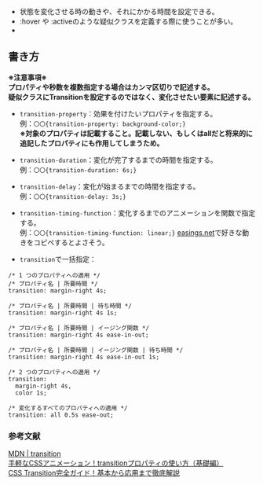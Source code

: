 - 状態を変化させる時の動きや、それにかかる時間を設定できる。
- :hover や :activeのような疑似クラスを定義する際に使うことが多い。
- 
## 書き方
**※注意事項※  
プロパティや秒数を複数指定する場合はカンマ区切りで記述する。  
疑似クラスにTransitionを設定するのではなく、変化させたい要素に記述する。**
- `transition-property`：効果を付けたいプロパティを指定する。  
例：`〇〇{transition-property: background-color;}`  
**※対象のプロパティは記載すること。記載しない、もしくはallだと将来的に追記したプロパティにも作用してしまうため。**  

- `transition-duration`：変化が完了するまでの時間を指定する。  
例：`〇〇{transition-duration: 6s;}`

- `transition-delay`：変化が始まるまでの時間を指定する。  
例：`〇〇{transition-delay: 3s;}`

- `transition-timing-function`：変化するまでのアニメーションを関数で指定する。  
例：`〇〇{transition-timing-function: linear;}`
[easings.net](https://easings.net/)で好きな動きをコピペするとよさそう。

- `transition`で一括指定：  
```
/* 1 つのプロパティへの適用 */
/* プロパティ名 | 所要時間 */
transition: margin-right 4s;

/* プロパティ名 | 所要時間 | 待ち時間 */
transition: margin-right 4s 1s;

/* プロパティ名 | 所要時間 | イージング関数 */
transition: margin-right 4s ease-in-out;

/* プロパティ名 | 所要時間 | イージング関数 | 待ち時間 */
transition: margin-right 4s ease-in-out 1s;

/* 2 つのプロパティへの適用 */
transition:
  margin-right 4s,
  color 1s;

/* 変化するすべてのプロパティへの適用 */
transition: all 0.5s ease-out;
```

### 参考文献
[MDN | transition](https://developer.mozilla.org/ja/docs/Web/CSS/transition)  
[手軽なCSSアニメーション！transitionプロパティの使い方（基礎編）](https://www.asobou.co.jp/blog/web/css-animation3)  
[CSS Transition完全ガイド！基本から応用まで徹底解説](https://www.sejuku.net/blog/226145)
